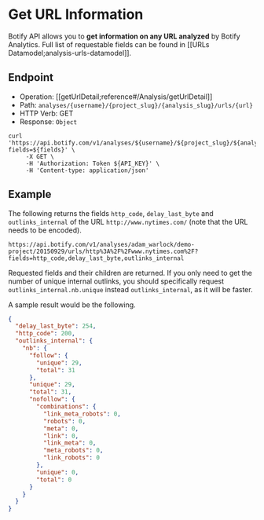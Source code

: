 # Get URL Information

Botify API allows you to **get information on any URL analyzed** by Botify Analytics. Full list of requestable fields can be found in [[URLs Datamodel;analysis-urls-datamodel]].

## Endpoint

- Operation: [[getUrlDetail;reference#/Analysis/getUrlDetail]]
- Path: `analyses/{username}/{project_slug}/{analysis_slug}/urls/{url}`
- HTTP Verb: GET
- Response: `Object`

```SH
curl 'https://api.botify.com/v1/analyses/${username}/${project_slug}/${analysis_slug}/urls/${url}?fields=${fields}' \
     -X GET \
     -H 'Authorization: Token ${API_KEY}' \
     -H 'Content-type: application/json'
```

## Example

The following returns the fields `http_code`, `delay_last_byte` and `outlinks_internal` of the URL `http://www.nytimes.com/` (note that the URL needs to be encoded).

```SH
https://api.botify.com/v1/analyses/adam_warlock/demo-project/20150929/urls/http%3A%2F%2Fwww.nytimes.com%2F?fields=http_code,delay_last_byte,outlinks_internal
```

Requested fields and their children are returned. If you only need to get the number of unique internal outlinks, you should  specifically request `outlinks_internal.nb.unique` instead `outlinks_internal`, as it will be faster.

A sample result would be the following. 
```JSON
{
  "delay_last_byte": 254,
  "http_code": 200,
  "outlinks_internal": {
    "nb": {
      "follow": {
        "unique": 29,
        "total": 31
      },
      "unique": 29,
      "total": 31,
      "nofollow": {
        "combinations": {
          "link_meta_robots": 0,
          "robots": 0,
          "meta": 0,
          "link": 0,
          "link_meta": 0,
          "meta_robots": 0,
          "link_robots": 0
        },
        "unique": 0,
        "total": 0
      }
    }
  }
}
```
